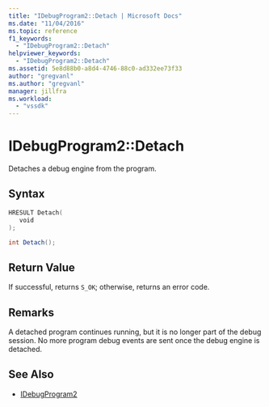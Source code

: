 ```yaml
---
title: "IDebugProgram2::Detach | Microsoft Docs"
ms.date: "11/04/2016"
ms.topic: reference
f1_keywords:
  - "IDebugProgram2::Detach"
helpviewer_keywords:
  - "IDebugProgram2::Detach"
ms.assetid: 5e8d88b0-a8d4-4746-88c0-ad332ee73f33
author: "gregvanl"
ms.author: "gregvanl"
manager: jillfra
ms.workload:
  - "vssdk"
---
```

# IDebugProgram2::Detach
Detaches a debug engine from the program.

## Syntax

```cpp
HRESULT Detach( 
   void 
);
```

```csharp
int Detach();
```

## Return Value
 If successful, returns `S_OK`; otherwise, returns an error code.

## Remarks
 A detached program continues running, but it is no longer part of the debug session. No more program debug events are sent once the debug engine is detached.

## See Also
- [IDebugProgram2](../../../extensibility/debugger/reference/idebugprogram2.md)